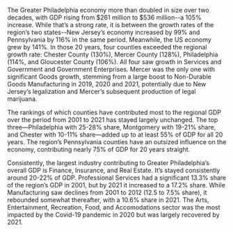 The Greater Philadelphia economy more than doubled in size over two decades, with GDP rising from $261 million to $536 million--a 105% increase. While that’s a strong rate, it is between the growth rates of the region’s two states--New Jersey’s economy increased by 99% and Pennsylvania by 116% in the same period. Meanwhile, the US economy grew by 141%. In those 20 years, four counties exceeded the regional growth rate: Chester County (130%), Mercer County (128%), Philadelphia (114%, and Gloucester County (106%). All four saw growth in Services and Government and Government Enterprises. Mercer was the only one with significant Goods growth, stemming from a large boost to Non-Durable Goods Manufacturing in 2019, 2020 and 2021, potentially due to New Jersey’s legalization and Mercer’s subsequent production of legal marijuana.

The rankings of which counties have contributed most to the regional GDP over the period from 2001 to 2021 has stayed largely unchanged. The top three—Philadelphia with 25-28% share, Montgomery with 19-21% share, and Chester with 10-11% share—added up to at least 55% of GDP for all 20 years. The region’s Pennsylvania counties have an outsized influence on the economy, contributing nearly 75% of GDP for 20 years straight.

Consistently, the largest industry contributing to Greater Philadelphia’s overall GDP is Finance, Insurance, and Real Estate. It’s stayed consistently around 20-22% of GDP. Professional Services had a significant 13.3% share of the region’s GDP in 2001, but by 2021 it increased to a 17.2% share. While Manufacturing saw declines from 2001 to 2012 (12.5 to 7.5% share), it rebounded somewhat thereafter, with a 10.6% share in 2021. The Arts, Entertainment, Recreation, Food, and Accomodations sector was the most impacted by the Covid-19 pandemic in 2020 but was largely recovered by 2021.